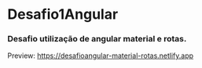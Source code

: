 # Desafio1Angular

### Desafio utilização de angular material e rotas.

Preview: <https://desafioangular-material-rotas.netlify.app>
